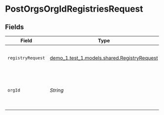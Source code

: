 # PostOrgsOrgIdRegistriesRequest


## Fields

| Field                                                                                 | Type                                                                                  | Required                                                                              | Description                                                                           |
| ------------------------------------------------------------------------------------- | ------------------------------------------------------------------------------------- | ------------------------------------------------------------------------------------- | ------------------------------------------------------------------------------------- |
| `registryRequest`                                                                     | [demo_1.test_1.models.shared.RegistryRequest](../../models/shared/RegistryRequest.md) | :heavy_check_mark:                                                                    | A new record details.<br/><br/>                                                       |
| `orgId`                                                                               | *String*                                                                              | :heavy_check_mark:                                                                    | Unique (alpha-numerical) organization identifier.<br/><br/>                           |